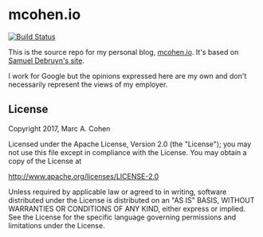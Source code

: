 # mcohen.io

[![Build Status](https://travis-ci.org/marcacohen/mcohen.io.svg?branch=master)](https://travis-ci.org/marcacohen/mcohen.io)

This is the source repo for my personal blog,
[mcohen.io](https://www.mcohen.io).
It's based on [Samuel Debruyn's site](https://chipsncookies.com/).

I work for Google but the opinions expressed here are my own and don't necessarily represent the views of my employer.

## License

Copyright 2017, Marc A. Cohen

Licensed under the Apache License, Version 2.0 (the "License"); you may not use this file except in compliance with the License. You may obtain a copy of the License at

http://www.apache.org/licenses/LICENSE-2.0

Unless required by applicable law or agreed to in writing, software distributed under the License is distributed on an "AS IS" BASIS, WITHOUT WARRANTIES OR CONDITIONS OF ANY KIND, either express or implied. See the License for the specific language governing permissions and limitations under the License.
